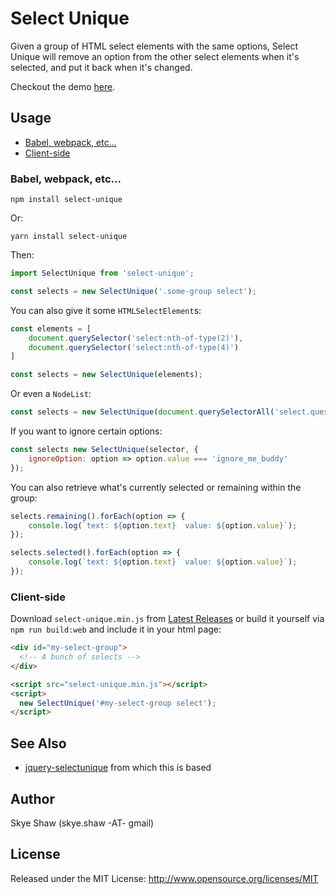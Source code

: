 # Select Unique

Given a group of HTML select elements with the same options, Select Unique will remove an option from the other select
elements when it's selected, and put it back when it's changed.

Checkout the demo [here](https://sshaw.github.io/select-unique#demo).

## Usage

* [Babel, webpack, etc...](#babel-webpack-etc)
* [Client-side](#client-side)

### Babel, webpack, etc...

```
npm install select-unique
```

Or:
```
yarn install select-unique
```

Then:
```js
import SelectUnique from 'select-unique';

const selects = new SelectUnique('.some-group select');
```

You can also give it some `HTMLSelectElement`s:
```js
const elements = [
    document.querySelector('select:nth-of-type(2)'),
    document.querySelector('select:nth-of-type(4)')
]

const selects = new SelectUnique(elements);
```

Or even a `NodeList`:
```js
const selects = new SelectUnique(document.querySelectorAll('select.question'));
```

If you want to ignore certain options:
```js
const selects new SelectUnique(selector, {
    ignoreOption: option => option.value === 'ignore_me_buddy'
});
```

You can also retrieve what's currently selected or remaining within the group:
```js
selects.remaining().forEach(option => {
    console.log(`text: ${option.text}  value: ${option.value}`);
});

selects.selected().forEach(option => {
    console.log(`text: ${option.text}  value: ${option.value}`);
});
```

### Client-side

Download `select-unique.min.js` from [Latest Releases](https://github.com/sshaw/select-unique/releases/latest) or build it
yourself via `npm run build:web` and include it in your html page:
```html
<div id="my-select-group">
  <!-- A bunch of selects -->
</div>

<script src="select-unique.min.js"></script>
<script>
  new SelectUnique('#my-select-group select');
</script>
```

## See Also

* [jquery-selectunique](https://github.com/sshaw/jquery-selectunique) from which this is based

## Author

Skye Shaw (skye.shaw -AT- gmail)

## License

Released under the MIT License: http://www.opensource.org/licenses/MIT
